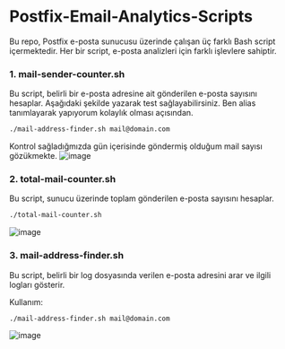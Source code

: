 # Postfix-Email-Analytics-Scripts

Bu repo, Postfix e-posta sunucusu üzerinde çalışan üç farklı Bash script içermektedir. Her bir script, e-posta analizleri için farklı işlevlere sahiptir.


### 1. mail-sender-counter.sh

Bu script, belirli bir e-posta adresine ait gönderilen e-posta sayısını hesaplar. Aşağıdaki şekilde yazarak test sağlayabilirsiniz. Ben alias tanımlayarak yapıyorum kolaylık olması açısından.

```bash
./mail-address-finder.sh mail@domain.com
```

Kontrol sağladığmızda gün içerisinde göndermiş olduğum mail sayısı gözükmekte.
![image](https://github.com/ugurcomptech/Postfix-Email-Analytics-Scripts/assets/133202238/e55874f9-9bba-4167-9b78-ffaeb5677c62)


### 2. total-mail-counter.sh

Bu script, sunucu üzerinde toplam gönderilen e-posta sayısını hesaplar.

```bash
./total-mail-counter.sh
```

![image](https://github.com/ugurcomptech/Postfix-Email-Analytics-Scripts/assets/133202238/15b7a03e-4551-4a13-a831-5caa03860ebb)

### 3. mail-address-finder.sh

Bu script, belirli bir log dosyasında verilen e-posta adresini arar ve ilgili logları gösterir.

Kullanım:
```bash
./mail-address-finder.sh mail@domain.com
```

![image](https://github.com/ugurcomptech/Postfix-Email-Analytics-Scripts/assets/133202238/7045418c-767e-4161-a398-325000e8c7bb)
